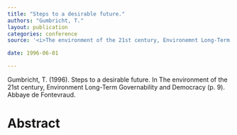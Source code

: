 ```yaml
---
title: "Steps to a desirable future."
authors: "Gumbricht, T."
layout: publication
categories: conference
source: '<i>The environment of the 21st century, Environemnt Long-Term Governability and Democracy</i> (p. 9)'

date: 1996-06-01

---
```


Gumbricht, T. (1996). Steps to a desirable future. In The environment of the 21st century, Environment Long-Term Governability and Democracy (p. 9). Abbaye de Fontevraud.

<h1 class='foot-description'>Abstract</h1>
